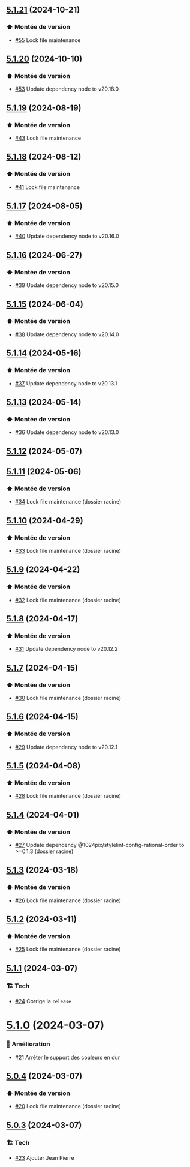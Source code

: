 ## [5.1.21](https://github.com/1024pix/stylelint-config/compare/v5.1.20...v5.1.21) (2024-10-21)

### :arrow_up: Montée de version

- [#55](https://github.com/1024pix/stylelint-config/pull/55) Lock file maintenance

## [5.1.20](https://github.com/1024pix/stylelint-config/compare/v5.1.19...v5.1.20) (2024-10-10)

### :arrow_up: Montée de version

- [#53](https://github.com/1024pix/stylelint-config/pull/53) Update dependency node to v20.18.0

## [5.1.19](https://github.com/1024pix/stylelint-config/compare/v5.1.18...v5.1.19) (2024-08-19)

### :arrow_up: Montée de version

- [#43](https://github.com/1024pix/stylelint-config/pull/43) Lock file maintenance

## [5.1.18](https://github.com/1024pix/stylelint-config/compare/v5.1.17...v5.1.18) (2024-08-12)

### :arrow_up: Montée de version

- [#41](https://github.com/1024pix/stylelint-config/pull/41) Lock file maintenance

## [5.1.17](https://github.com/1024pix/stylelint-config/compare/v5.1.16...v5.1.17) (2024-08-05)

### :arrow_up: Montée de version

- [#40](https://github.com/1024pix/stylelint-config/pull/40) Update dependency node to v20.16.0

## [5.1.16](https://github.com/1024pix/stylelint-config/compare/v5.1.15...v5.1.16) (2024-06-27)

### :arrow_up: Montée de version

- [#39](https://github.com/1024pix/stylelint-config/pull/39) Update dependency node to v20.15.0

## [5.1.15](https://github.com/1024pix/stylelint-config/compare/v5.1.14...v5.1.15) (2024-06-04)

### :arrow_up: Montée de version

- [#38](https://github.com/1024pix/stylelint-config/pull/38) Update dependency node to v20.14.0

## [5.1.14](https://github.com/1024pix/stylelint-config/compare/v5.1.13...v5.1.14) (2024-05-16)

### :arrow_up: Montée de version

- [#37](https://github.com/1024pix/stylelint-config/pull/37) Update dependency node to v20.13.1

## [5.1.13](https://github.com/1024pix/stylelint-config/compare/v5.1.12...v5.1.13) (2024-05-14)

### :arrow_up: Montée de version

- [#36](https://github.com/1024pix/stylelint-config/pull/36) Update dependency node to v20.13.0

## [5.1.12](https://github.com/1024pix/stylelint-config/compare/v5.1.11...v5.1.12) (2024-05-07)

## [5.1.11](https://github.com/1024pix/stylelint-config/compare/v5.1.10...v5.1.11) (2024-05-06)

### :arrow_up: Montée de version

- [#34](https://github.com/1024pix/stylelint-config/pull/34) Lock file maintenance (dossier racine)

## [5.1.10](https://github.com/1024pix/stylelint-config/compare/v5.1.9...v5.1.10) (2024-04-29)

### :arrow_up: Montée de version

- [#33](https://github.com/1024pix/stylelint-config/pull/33) Lock file maintenance (dossier racine)

## [5.1.9](https://github.com/1024pix/stylelint-config/compare/v5.1.8...v5.1.9) (2024-04-22)

### :arrow_up: Montée de version

- [#32](https://github.com/1024pix/stylelint-config/pull/32) Lock file maintenance (dossier racine)

## [5.1.8](https://github.com/1024pix/stylelint-config/compare/v5.1.7...v5.1.8) (2024-04-17)

### :arrow_up: Montée de version

- [#31](https://github.com/1024pix/stylelint-config/pull/31) Update dependency node to v20.12.2

## [5.1.7](https://github.com/1024pix/stylelint-config/compare/v5.1.6...v5.1.7) (2024-04-15)

### :arrow_up: Montée de version

- [#30](https://github.com/1024pix/stylelint-config/pull/30) Lock file maintenance (dossier racine)

## [5.1.6](https://github.com/1024pix/stylelint-config/compare/v5.1.5...v5.1.6) (2024-04-15)

### :arrow_up: Montée de version

- [#29](https://github.com/1024pix/stylelint-config/pull/29) Update dependency node to v20.12.1

## [5.1.5](https://github.com/1024pix/stylelint-config/compare/v5.1.4...v5.1.5) (2024-04-08)

### :arrow_up: Montée de version

- [#28](https://github.com/1024pix/stylelint-config/pull/28) Lock file maintenance (dossier racine)

## [5.1.4](https://github.com/1024pix/stylelint-config/compare/v5.1.3...v5.1.4) (2024-04-01)

### :arrow_up: Montée de version

- [#27](https://github.com/1024pix/stylelint-config/pull/27) Update dependency @1024pix/stylelint-config-rational-order to >=0.1.3 (dossier racine)

## [5.1.3](https://github.com/1024pix/stylelint-config/compare/v5.1.2...v5.1.3) (2024-03-18)

### :arrow_up: Montée de version

- [#26](https://github.com/1024pix/stylelint-config/pull/26) Lock file maintenance (dossier racine)

## [5.1.2](https://github.com/1024pix/stylelint-config/compare/v5.1.1...v5.1.2) (2024-03-11)

### :arrow_up: Montée de version

- [#25](https://github.com/1024pix/stylelint-config/pull/25) Lock file maintenance (dossier racine)

## [5.1.1](https://github.com/1024pix/stylelint-config/compare/v5.1.0...v5.1.1) (2024-03-07)

### :building_construction: Tech

- [#24](https://github.com/1024pix/stylelint-config/pull/24) Corrige la `release`

# [5.1.0](https://github.com/1024pix/stylelint-config-pix/compare/v5.0.4...v5.1.0) (2024-03-07)

### :rocket: Amélioration

- [#21](https://github.com/1024pix/stylelint-config-pix/pull/21) Arrêter le support des couleurs en dur

## [5.0.4](https://github.com/1024pix/stylelint-config-pix/compare/v5.0.3...v5.0.4) (2024-03-07)

### :arrow_up: Montée de version

- [#20](https://github.com/1024pix/stylelint-config-pix/pull/20) Lock file maintenance (dossier racine)

## [5.0.3](https://github.com/1024pix/stylelint-config-pix/compare/v5.0.2...v5.0.3) (2024-03-07)

### :building_construction: Tech

- [#23](https://github.com/1024pix/stylelint-config-pix/pull/23) Ajouter Jean Pierre
